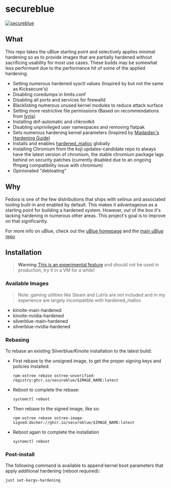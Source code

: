 # secureblue

[![secureblue](https://github.com/secureblue/secureblue/actions/workflows/build.yml/badge.svg)](https://github.com/secureblue/secureblue/actions/workflows/build.yml)

## What

This repo takes the uBlue starting point and selectively applies minimal hardening so as to provide images that are partially hardened without sacrificing usability for most use cases. These builds may be somewhat less performant due to the performance hit of some of the applied hardening.

- Setting numerous hardened sysctl values (Inspired by but not the same as Kicksecure's)
- Disabling coredumps in limits.conf
- Disabling all ports and services for firewalld
- Blacklisting numerous unused kernel modules to reduce attack surface
- Setting more restrictive file permissions (Based on recommendations from [lynis](https://cisofy.com/lynis/))
- Installing dnf-automatic and chkrootkit
- Disabling unprivileged user namespaces and removing flatpak
- Sets numerous hardening kernel parameters (Inspired by [Madaidan's Hardening Guide](https://madaidans-insecurities.github.io/guides/linux-hardening.html))
- Installs and enables [hardened_malloc](https://github.com/GrapheneOS/hardened_malloc) globally
- Installing Chromium from the koji updates-candidate repo to always have the latest version of chromium, the stable chromium package lags behind on security patches (currently disabled due to an ongoing ffmpeg compatibility issue with chromium)
- Opinionated "debloating"

## Why

Fedora is one of the few distributions that ships with selinux and associated tooling built-in and enabled by default. This makes it advantageous as a starting point for building a hardened system. However, out of the box it's lacking hardening in numerous other areas. This project's goal is to improve on that significantly.


For more info on uBlue, check out the [uBlue homepage](https://universal-blue.org/) and the [main uBlue repo](https://github.com/ublue-os/main/)

## Installation

> **Warning**
> [This is an experimental feature](https://www.fedoraproject.org/wiki/Changes/OstreeNativeContainerStable) and should not be used in production, try it in a VM for a while!


### Available Images

> Note: gaming utilities like Steam and Lutris are not included and in my experience are largely incompatible with hardened_malloc

- kinoite-main-hardened
- kinoite-nvidia-hardened
- silverblue-main-hardened
- silverblue-nvidia-hardened


### Rebasing

To rebase an existing Silverblue/Kinoite installation to the latest build:

- First rebase to the unsigned image, to get the proper signing keys and policies installed:
  ```
  rpm-ostree rebase ostree-unverified-registry:ghcr.io/secureblue/$IMAGE_NAME:latest
  ```
- Reboot to complete the rebase:
  ```
  systemctl reboot
  ```
- Then rebase to the signed image, like so:
  ```
  rpm-ostree rebase ostree-image-signed:docker://ghcr.io/secureblue/$IMAGE_NAME:latest
  ```
- Reboot again to complete the installation
  ```
  systemctl reboot
  ```
### Post-install

The following command is available to append kernel boot parameters that apply additional hardening (reboot required):

```
just set-kargs-hardening 
```

